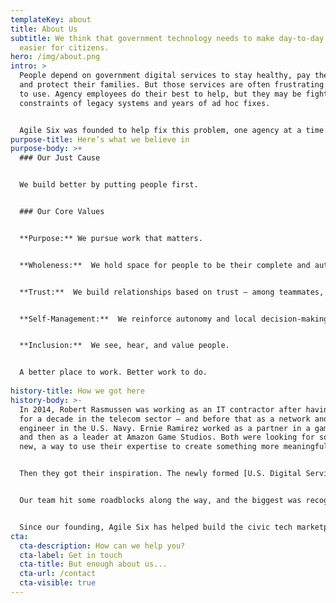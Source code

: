 ```yaml
---
templateKey: about
title: About Us
subtitle: We think that government technology needs to make day-to-day life
  easier for citizens.
hero: /img/about.png
intro: >
  People depend on government digital services to stay healthy, pay the rent,
  and protect their families. But those services are often frustrating and hard
  to use. Agency employees do their best to help, but they may be fighting the
  constraints of legacy systems and years of ad hoc fixes. 


  Agile Six was founded to help fix this problem, one agency at a time. 
purpose-title: Here’s what we believe in
purpose-body: >+
  ### Our Just Cause


  We build better by putting people first.


  ### Our Core Values


  **Purpose:** We pursue work that matters.


  **Wholeness:**  We hold space for people to be their complete and authentic selves.


  **Trust:**  We build relationships based on trust – among teammates, customers, and partners.


  **Self-Management:**  We reinforce autonomy and local decision-making in individuals and teams. 


  **Inclusion:**  We see, hear, and value people.


  A better place to work. Better work to do.
   
history-title: How we got here
history-body: >-
  In 2014, Robert Rasmussen was working as an IT contractor after having worked
  for a decade in the telecom sector — and before that as a network and systems
  engineer in the U.S. Navy. Ernie Ramirez worked as a partner in a game studio
  and then as a leader at Amazon Game Studios. Both were looking for something
  new, a way to use their expertise to create something more meaningful.


  Then they got their inspiration. The newly formed [U.S. Digital Service released its Playbook](https://playbook.cio.gov/), which outlined 13 key plays to help governments build more successful digital services. For Robert and Ernie, that playbook was the catalyst. Within the year, they founded Agile Six — a company dedicated to helping government put those 13 plays into practice.


  Our team hit some roadblocks along the way, and the biggest was recognizing that federal ecosystems just weren’t ready for digital transformation at scale. But we didn’t give up. We did what agile people do — pivoted and adapted our approach. By adding coaching to our services, we were able to help staff prepare for the changes we could create.


  Since our founding, Agile Six has helped build the civic tech marketplace and grew in size to over 100 employees. We’re now the full-spectrum digital service company we envisioned at our founding, working side-by-side with our civil servant partners to build the better government we all deserve.
cta:
  cta-description: How can we help you?
  cta-label: Get in touch
  cta-title: But enough about us...
  cta-url: /contact
  cta-visible: true
---
```

